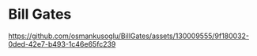 # Bill Gates

https://github.com/osmankusoglu/BillGates/assets/130009555/9f180032-0ded-42e7-b493-1c46e65fc239



